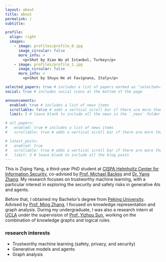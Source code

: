 ```yaml
---
layout: about
title: about
permalink: /
subtitle:

profile:
  align: right
  images:
    - image: profiles/profile_0.jpg
      image_circular: false
      more_info: >
        <p>Shot by Xiao Wu at Istanbul, Turkey</p>
    - image: profiles/profile_1.jpg
      image_circular: false
      more_info: >
        <p>Shot by Shuyu He at Favignana, Italy</p>

selected_papers: true # includes a list of papers marked as "selected={true}"
social: true # includes social icons at the bottom of the page

announcements:
  enabled: true # includes a list of news items
  scrollable: false # adds a vertical scroll bar if there are more than 3 news items
  limit: 5 # leave blank to include all the news in the `_news` folder

# all_papers:
#   enabled: true # includes a list of news items
#   scrollable: true # adds a vertical scroll bar if there are more than 3 news items

# latest_posts:
#   enabled: true
#   scrollable: true # adds a vertical scroll bar if there are more than 3 new posts items
#   limit: 3 # leave blank to include all the blog posts
---
```


This is Ziqing Yang, a third-year PhD student at [CISPA Helmholtz Center for Information Security](https://cispa.de/), co-advised by [Prof. Michael Backes](https://cispa.de/en/people/backes) and [Dr. Yang Zhang](https://yangzhangalmo.github.io/).
My research focuses on trustworthy machine learning, with a particular interest in exploring the security and safety risks in generative AIs and agents.

Before that, I obtained my Bachelor’s degree from [Peking University](http://english.pku.edu.cn/).
Advised by [Prof. Ming Zhang](https://scholar.google.com/citations?user=LbzoQBsAAAAJ), I focused on knowledge representation and graph analysis.
During my undergraduate, I was also a research intern at [UCLA](https://www.ucla.edu/) under the supervision of [Prof. Yizhou Sun](https://web.cs.ucla.edu/~yzsun/), working on the combination of knowledge graphs and logical rules.

### research interests

- Trustworthy machine learning (safety, privacy, and security)
- Generative models and agents
- Graph analysis
